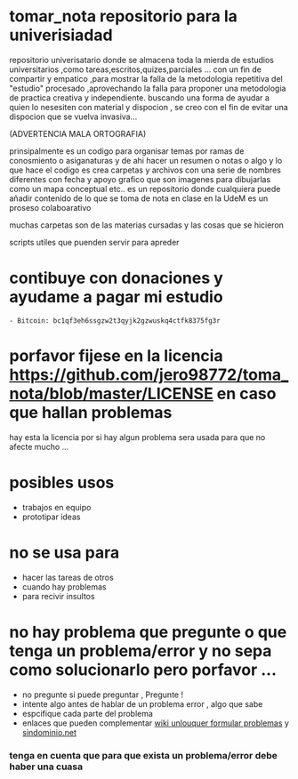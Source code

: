 # tomar_nota repositorio para la univerisiadad

repositorio univerisatario donde se almacena toda la mierda de estudios universitarios ,como tareas,escritos,quizes,parciales ... con un fin de compartir y empatico ,para mostrar la falla de la metodologia repetitiva del "estudio" procesado ,aprovechando la falla para proponer una metodologia de practica creativa y independiente.
buscando una forma de ayudar a quien lo nesesiten con material y dispocion , se creo con el fin de evitar una dispocion que se vuelva invasiva...

(ADVERTENCIA MALA ORTOGRAFIA)
 
prinsipalmente es un codigo para organisar temas por ramas de conosmiento o asiganaturas y de ahi hacer un resumen o notas o algo y lo que hace el codigo es crea carpetas y archivos con una serie de nombres diferentes con fecha y apoyo grafico que son imagenes para dibujarlas como un mapa conceptual etc..
es un repositorio donde cualquiera puede añadir contenido de lo que se toma de nota en clase en la UdeM es un proseso colaboarativo 

muchas carpetas son de las materias cursadas y las cosas que se hicieron

scripts  utiles que puenden servir para apreder

# contibuye con donaciones  y ayudame a pagar mi estudio
	
	- Bitcoin: bc1qf3eh6ssgzw2t3qyjk2gzwuskq4ctfk8375fg3r


# porfavor fijese en la licencia https://github.com/jero98772/toma_nota/blob/master/LICENSE en caso que hallan problemas
hay esta la licencia por si hay algun problema sera usada para que no afecte mucho ...


# posibles usos 
* trabajos en equipo
* prototipar ideas

# no se usa para
* hacer las tareas de otros 
* cuando hay problemas
* para recivir insultos 

# no hay problema que pregunte o que tenga un problema/error y no sepa como solucionarlo pero porfavor ...
* no pregunte si puede preguntar , Pregunte !
* intente algo antes de hablar de un problema error , algo que sabe
* espcifique cada parte del problema 
* enlaces que pueden complementar [wiki unlouquer formular problemas](http://wiki.unloquer.org/personas/jero98772/formular-preguntas/start ) y [sindominio.net ](https://sindominio.net/ayuda/preguntas-inteligentes.html#AEN217) 
### tenga en cuenta que para que exista un problema/error debe haber una cuasa  

